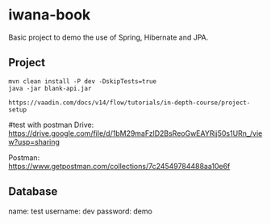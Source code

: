 # iwana-book
Basic project to demo the use of Spring, Hibernate and JPA.


## Project 

```
mvn clean install -P dev -DskipTests=true
java -jar blank-api.jar

https://vaadin.com/docs/v14/flow/tutorials/in-depth-course/project-setup
```

#test with postman
Drive:
https://drive.google.com/file/d/1bM29maFzlD2BsReoGwEAYRjj50s1URn_/view?usp=sharing 

Postman:
https://www.getpostman.com/collections/7c24549784488aa10e6f

## Database

name: test
username: dev
password: demo

